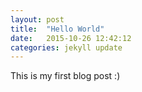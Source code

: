 ```yaml
---
layout: post
title:  "Hello World"
date:   2015-10-26 12:42:12
categories: jekyll update
---
```


This is my first blog post :)
